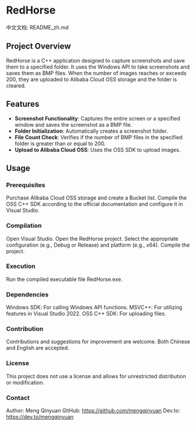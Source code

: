 # RedHorse
中文文档: README_zh.md

## Project Overview
RedHorse is a C++ application designed to capture screenshots and save them to a specified folder. It uses the Windows API to take screenshots and saves them as BMP files. When the number of images reaches or exceeds 200, they are uploaded to Alibaba Cloud OSS storage and the folder is cleared.

## Features
- **Screenshot Functionality**: Captures the entire screen or a specified window and saves the screenshot as a BMP file.
- **Folder Initialization**: Automatically creates a screenshot folder.
- **File Count Check**: Verifies if the number of BMP files in the specified folder is greater than or equal to 200.
- **Upload to Alibaba Cloud OSS**: Uses the OSS SDK to upload images.

## Usage

### Prerequisites
Purchase Alibaba Cloud OSS storage and create a Bucket list.
Compile the OSS C++ SDK according to the official documentation and configure it in Visual Studio.

### Compilation
Open Visual Studio.
Open the RedHorse project.
Select the appropriate configuration (e.g., Debug or Release) and platform (e.g., x64).
Compile the project.

### Execution
Run the compiled executable file RedHorse.exe.

### Dependencies
Windows SDK: For calling Windows API functions.
MSVC++: For utilizing features in Visual Studio 2022.
OSS C++ SDK: For uploading files.

### Contribution
Contributions and suggestions for improvement are welcome. Both Chinese and English are accepted.

### License
This project does not use a license and allows for unrestricted distribution or modification.

### Contact
Author: Meng Qinyuan
GitHub: https://github.com/mengqinyuan
Dev.to: https://dev.to/mengqinyuan
